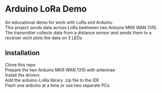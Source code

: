 # Arduino LoRa Demo
An educational demo for work with LoRa and Arduino. \
This project sends data across LoRa beetween two Arduino MKR WAN 1310.
The transmitter collects data from a distance sensor and sends them to a
receiver wich plots the data on 3 LEDs

## Installation
Clone this repo \
Prepare the two Arduino MKR WAN 1310 with antennae \
Install the drivers \
Add the arduino-LoRa library .zip file to the IDE \
Flash one arduino at a time or use two separate PCs 


